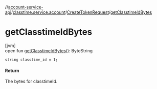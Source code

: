 //[account-service-api](../../../index.md)/[classtime.service.account](../index.md)/[CreateTokenRequest](index.md)/[getClasstimeIdBytes](get-classtime-id-bytes.md)

# getClasstimeIdBytes

[jvm]\
open fun [getClasstimeIdBytes](get-classtime-id-bytes.md)(): ByteString

`string classtime_id = 1;`

#### Return

The bytes for classtimeId.
